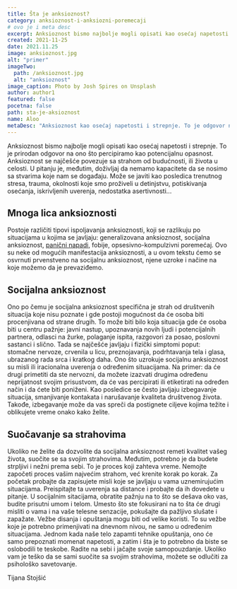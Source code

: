 ```yaml
---
title: Šta je anksioznost?
category: anksioznost-i-anksiozni-poremecaji
# ovo je i meta desc
excerpt: Anksioznost bismo najbolje mogli opisati kao osećaj napetosti i strepnje. To je prirodan odgovor na ono što percipiramo kao potencijalnu opasnost.
created: 2021-11-25
date: 2021.11.25
image: anksioznost.jpg
alt: "primer"
imageTwo:
  path: /anksioznost.jpg
  alt: "anksioznost"
image_caption: Photo by Josh Spires on Unsplash
author: author1
featured: false
pocetna: false
path: sta-je-aksioznost
name: Aloo
metaDesc: "Anksioznost kao osećaj napetosti i strepnje. To je odgovor na ono što osećamo kao potencijalnu opasnost."
---
```


Anksioznost bismo najbolje mogli opisati kao osećaj napetosti i strepnje. To je prirodan odgovor na ono što percipiramo kao potencijalnu opasnost. Anksioznost se najčešće povezuje sa strahom od budućnosti, ili života u celosti. U pitanju je, međutim, doživljaj da nemamo kapacitete da se nosimo sa stvarima koje nam se događaju. Može se javiti kao posledica trenutnog stresa, trauma, okolnosti koje smo proživeli u detinjstvu, potiskivanja osećanja, iskrivljenih uverenja, nedostatka asertivnosti...

## Mnoga lica anksioznosti

Postoje različiti tipovi ispoljavanja anksioznosti, koji se razlikuju po situacijama u kojima se javljaju: generalizovana anksioznost, socijalna anksioznost, [panični napadi](/blog/panicni-napadi/sta-su-panicni-napadi-zbog-cega-nastaju/), fobije, opsesivno-kompulzivni poremećaj. Ovo su neke od mogućih manifestacija anksioznosti, a u ovom tekstu ćemo se osvrnuti prvenstveno na socijalnu anksioznost, njene uzroke i načine na koje možemo da je prevaziđemo.

## Socijalna anksioznost

Ono po čemu je socijalna anksioznost specifična je strah od društvenih situacija koje nisu poznate i gde postoji mogućnost da će osoba biti procenjivana od strane drugih. To može biti bilo koja situacija gde će osoba biti u centru pažnje: javni nastup, upoznavanja novih ljudi i potencijalnih partnera, odlasci na žurke, polaganje ispita, razgovori za posao, poslovni sastanci i slično. Tada se najčešće javljaju i fizički simptomi poput: stomačne nervoze, crvenila u licu, preznojavanja, podrhtavanja tela i glasa, ubrazanog rada srca i kratkog daha. Ono što uzrokuje socijalnu anksioznost su misli ili iracionalna uverenja o određenim situacijama. Na primer: da će drugi primetiti da ste nervozni, da možete izazvati drugima određenu neprijatnost svojim prisustvom, da će vas percipirati ili etiketirati na određen način i da ćete biti poniženi. Kao posledice se često javljaju izbegavanje situacija, smanjivanje kontakata i narušavanje kvaliteta društvenog života. Takođe, izbegavanje može da vas spreči da postignete ciljeve kojima težite i oblikujete vreme onako kako želite.

## Suočavanje sa strahovima

Ukoliko ne želite da dozvolite da socijalna anksioznost remeti kvalitet vašeg života, suočite se sa svojim strahovima. Međutim, potrebno je da budete strpljivi i nežni prema sebi. To je proces koji zahteva vreme. Nemojte započeti proces vašim najvećim strahom, već krenite korak po korak.
Za početak probajte da zapisujete misli koje se javljaju u vama uznemirujućim situacijama. Preispitajte ta uverenja sa distance i probajte da ih dovedete u pitanje. U socijalnim sitacijama, obratite pažnju na to što se dešava oko vas, budite prisutni umom i telom. Umesto što ste fokusirani na to šta će drugi misliti o vama i na vaše telesne senzacije, pokušajte da pažljivo slušate i zapažate. Vežbe disanja i opuštanja mogu biti od velike koristi. To su vežbe koje je potrebno primenjivati na dnevnom nivou, ne samo u određenim situacijama. Jednom kada naše telo zapamti tehnike opuštanja, ono će samo prepoznati momenat napetosti, a zatim i šta je to potrebno da biste se oslobodili te teskobe.
Radite na sebi i jačajte svoje samopouzdanje.
Ukoliko vam je teško da se sami suočite sa svojim strahovima, možete se odlučiti za psihološko savetovanje.

Tijana Stojšić
